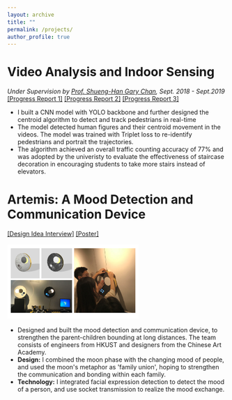 ```yaml
---
layout: archive
title: ""
permalink: /projects/
author_profile: true
---
```


Video Analysis and Indoor Sensing
=====
*Under Supervision by [Prof. Shueng-Han Gary Chan](https://www.cse.ust.hk/~gchan/), Sept. 2018 - Sept.2019*
<span class="links">
  <a href="https://drive.google.com/file/d/1-zdO8-gtm-4b10xf6dP9_5PKKEQROYX_/view?usp=sharing
">[Progress Report 1]</a>
  <a href="https://drive.google.com/file/d/156NUPNSztVWalzssgCj6zasF5pLt7vtM/view?usp=sharing">[Progress Report 2]</a>
  <a href="https://drive.google.com/file/d/18G8CpGsHKZSnlbsmo5rxZQ82Pt7zb6Rn/view?usp=sharing">[Progress Report 3]</a>
  </span>
  <br>

- I built a CNN model with YOLO backbone and further designed the centroid algorithm to detect and track pedestrians in real-time 
- The model detected human figures and their centroid movement in the videos. The model was trained with Triplet loss to re-identify pedestrians and portrait the trajectories.
- The algorithm achieved an overall traffic counting accuracy of 77% and was adopted by the univeristy to evaluate the effectiveness of staircase decoration in encouraging students to take more stairs instead of elevators.

Artemis: A Mood Detection and Communication Device
======
<span class="links">
  <a href="https://www.youtube.com/watch?v=Y4Qe9n6vKMA">[Design Idea Interview]</a>
  <a href="http://designthinking.ust.hk/poster/2018/E.pdf">[Poster]</a>
  </span>
  <br>
<br><img src = "\images\ielm_combine.png"
    alt = "Artrmis display"
    width = "60%" a="" 
    />

- Designed and built the mood detection and communication device, to strengthen the parent-children bounding at long distances. The team consists of engineers from HKUST and designers from the Chinese Art Academy.
- **Design:** I combined the moon phase with the changing mood of people, and used the moon's metaphor as 'family union', hoping to strengthen the communication and bonding within each family. 
- **Technology:** I integrated facial expression detection to detect the mood of a person, and use socket transmission to realize the mood exchange.

<!-- TODO:[course scraper] -->
